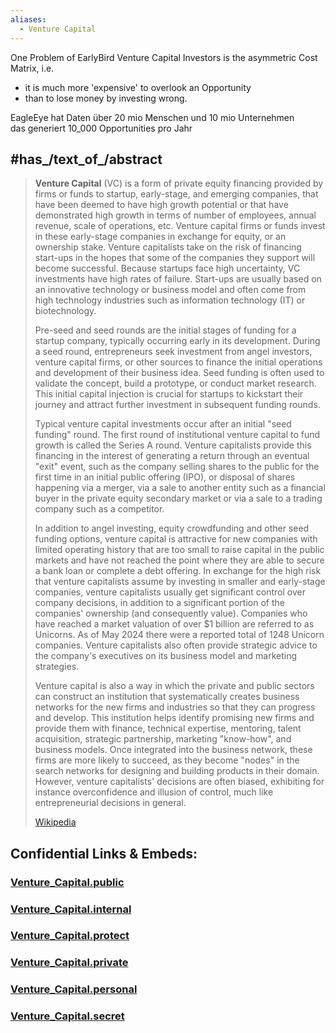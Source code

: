 ```yaml
---
aliases:
  - Venture Capital
---
```


One Problem of EarlyBird Venture Capital Investors is the asymmetric Cost Matrix, i.e. 
- it is much more 'expensive' to overlook an Opportunity 
- than to lose money by investing wrong. 

EagleEye hat Daten über 20 mio Menschen und 10 mio Unternehmen  
das generiert 10_000 Opportunities pro Jahr 

## #has_/text_of_/abstract 

> **Venture Capital** (VC) is a form of private equity financing provided by firms or funds to startup, early-stage, and emerging companies, that have been deemed to have high growth potential or that have demonstrated high growth in terms of number of employees, annual revenue, scale of operations, etc. Venture capital firms or funds invest in these early-stage companies in exchange for equity, or an ownership stake. Venture capitalists take on the risk of financing start-ups in the hopes that some of the companies they support will become successful. Because startups face high uncertainty, VC investments have high rates of failure. Start-ups are usually based on an innovative technology or business model and often come from high technology industries such as information technology (IT) or biotechnology.
>
> Pre-seed and seed rounds are the initial stages of funding for a startup company, typically occurring early in its development. During a seed round, entrepreneurs seek investment from angel investors, venture capital firms, or other sources to finance the initial operations and development of their business idea. Seed funding is often used to validate the concept, build a prototype, or conduct market research. This initial capital injection is crucial for startups to kickstart their journey and attract further investment in subsequent funding rounds.
>
> Typical venture capital investments occur after an initial "seed funding" round. The first round of institutional venture capital to fund growth is called the Series A round. Venture capitalists provide this financing in the interest of generating a return through an eventual "exit" event, such as the company selling shares to the public for the first time in an initial public offering (IPO), or disposal of shares happening via a merger, via a sale to another entity such as a financial buyer in the private equity secondary market or via a sale to a trading company such as a competitor.
>
> In addition to angel investing, equity crowdfunding and other seed funding options, venture capital is attractive for new companies with limited operating history that are too small to raise capital in the public markets and have not reached the point where they are able to secure a bank loan or complete a debt offering. In exchange for the high risk that venture capitalists assume by investing in smaller and early-stage companies, venture capitalists usually get significant control over company decisions, in addition to a significant portion of the companies' ownership (and consequently value). Companies who have reached a market valuation of over $1 billion are referred to as Unicorns. As of May 2024 there were a reported total of 1248 Unicorn companies. Venture capitalists also often provide strategic advice to the company's executives on its business model and marketing strategies.
>
> Venture capital is also a way in which the private and public sectors can construct an institution that systematically creates business networks for the new firms and industries so that they can progress and develop. This institution helps identify promising new firms and provide them with finance, technical expertise, mentoring, talent acquisition, strategic partnership, marketing "know-how", and business models. Once integrated into the business network, these firms are more likely to succeed, as they become "nodes" in the search networks for designing and building products in their domain. However, venture capitalists' decisions are often biased, exhibiting for instance overconfidence and illusion of control, much like entrepreneurial decisions in general.
>
> [Wikipedia](https://en.wikipedia.org/wiki/Venture%20capital) 








## Confidential Links & Embeds: 

### [Venture_Capital.public](/_public\Economics\Capital(Economics)/Venture_Capital.public.md) 

### [Venture_Capital.internal](/_internal\Economics\Capital(Economics)/Venture_Capital.internal.md) 

### [Venture_Capital.protect](/_protect\Economics\Capital(Economics)/Venture_Capital.protect.md) 

### [Venture_Capital.private](/_private\Economics\Capital(Economics)/Venture_Capital.private.md) 

### [Venture_Capital.personal](/_personal\Economics\Capital(Economics)/Venture_Capital.personal.md) 

### [Venture_Capital.secret](/_secret\Economics\Capital(Economics)/Venture_Capital.secret.md)

